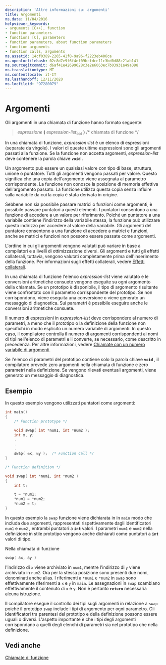```yaml
---
description: 'Altre informazioni su: argomenti'
title: Argomenti
ms.date: 11/04/2016
helpviewer_keywords:
- arguments [C++], function
- function parameters
- functions [C], parameters
- function parameters, about function parameters
- function arguments
- function calls, arguments
ms.assetid: 14cf0389-2265-41f0-9a96-f2223eb406ca
ms.openlocfilehash: 02c8d7e9f6f4ef09bcfdce11c3bd0d88c21ab141
ms.sourcegitcommit: d6af41e42699628c3e2e6063ec7b03931a49a098
ms.translationtype: MT
ms.contentlocale: it-IT
ms.lasthandoff: 12/11/2020
ms.locfileid: "97280079"
---
```

# <a name="arguments"></a>Argomenti

Gli argomenti in una chiamata di funzione hanno formato seguente:

> *espressione* **(** *expression-list*<SUB>opt</SUB> **)**  /* chiamata di funzione */

In una chiamata di funzione, *expression-list* è un elenco di espressioni (separate da virgole). I valori di queste ultime espressioni sono gli argomenti passati alla funzione. Se la funzione non accetta argomenti, *expression-list* deve contenere la parola chiave **`void`** .

Un argomento può essere un qualsiasi valore con tipo di base, struttura, unione o puntatore. Tutti gli argomenti vengono passati per valore. Questo significa che una copia dell'argomento viene assegnata al parametro corrispondente. La funzione non conosce la posizione di memoria effettiva dell'argomento passato. La funzione utilizza questa copia senza influire sulla variabile da cui la copia è stata derivata in origine.

Sebbene non sia possibile passare matrici o funzioni come argomenti, è possibile passare puntatori a questi elementi. I puntatori consentono a una funzione di accedere a un valore per riferimento. Poiché un puntatore a una variabile contiene l'indirizzo della variabile stessa, la funzione può utilizzare questo indirizzo per accedere al valore della variabile. Gli argomenti del puntatore consentono a una funzione di accedere a matrici e funzioni, anche se matrici e funzioni non possono essere passate come argomenti.

L'ordine in cui gli argomenti vengono valutati può variare in base a compilatori e a livelli di ottimizzazione diversi. Gli argomenti e tutti gli effetti collaterali, tuttavia, vengono valutati completamente prima dell'inserimento della funzione. Per informazioni sugli effetti collaterali, vedere [Effetti collaterali](../c-language/side-effects.md).

In una chiamata di funzione l'elenco *expression-list* viene valutato e le conversioni aritmetiche consuete vengono eseguite su ogni argomento della chiamata. Se un prototipo è disponibile, il tipo di argomento risultante viene confrontato con il parametro corrispondente del prototipo. Se non corrispondono, viene eseguita una conversione o viene generato un messaggio di diagnostica. Sui parametri è possibile eseguire anche le conversioni aritmetiche consuete.

Il numero di espressioni in *expression-list* deve corrispondere al numero di parametri, a meno che il prototipo o la definizione della funzione non specifichi in modo esplicito un numero variabile di argomenti. In questo caso, il compilatore controlla il numero di argomenti corrispondenti ai nomi di tipi nell'elenco di parametri e li converte, se necessario, come descritto in precedenza. Per altre informazioni, vedere [Chiamate con un numero variabile di argomenti](../c-language/calls-with-a-variable-number-of-arguments.md).

Se l'elenco di parametri del prototipo contiene solo la parola chiave **`void`** , il compilatore prevede zero argomenti nella chiamata di funzione e zero parametri nella definizione. Se vengono rilevati eventuali argomenti, viene generato un messaggio di diagnostica.

## <a name="example"></a>Esempio

In questo esempio vengono utilizzati puntatori come argomenti:

```C
int main()
{
    /* Function prototype */

    void swap( int *num1, int *num2 );
    int x, y;
    .
    .
    .
    swap( &x, &y );  /* Function call */
}

/* Function definition */

void swap( int *num1, int *num2 )
{
    int t;

    t = *num1;
    *num1 = *num2;
    *num2 = t;
}
```

In questo esempio la `swap` funzione viene dichiarata in in `main` modo che includa due argomenti, rappresentati rispettivamente dagli identificatori `num1` e `num2` , entrambi puntatori a **`int`** valori. I parametri `num1` e `num2` nella definizione in stile prototipo vengono anche dichiarati come puntatori a **`int`** valori di tipo.

Nella chiamata di funzione

```C
swap( &x, &y )
```

l'indirizzo di `x` viene archiviato in `num1`, mentre l'indirizzo di `y` viene archiviato in `num2`. Ora per la stessa posizione sono presenti due nomi, denominati anche alias. I riferimenti a `*num1` e `*num2` in `swap` sono effettivamente riferimenti a `x` e `y` in `main`. Le assegnazioni in `swap` scambiano effettivamente il contenuto di `x` e `y`. Non è pertanto **`return`** necessaria alcuna istruzione.

Il compilatore esegue il controllo dei tipi sugli argomenti in relazione a `swap` poiché il prototipo `swap` include i tipi di argomento per ogni parametro. Gli identificatori tra parentesi del prototipo e della definizione possono essere uguali o diversi. L'aspetto importante è che i tipi degli argomenti corrispondano a quelli degli elenchi di parametri sia nel prototipo che nella definizione.

## <a name="see-also"></a>Vedi anche

[Chiamate di funzione](../c-language/function-calls.md)
